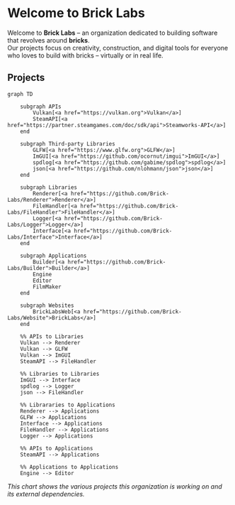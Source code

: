 # Welcome to Brick Labs
Welcome to **Brick Labs** – an organization dedicated to building software that revolves around **bricks**.  
Our projects focus on creativity, construction, and digital tools for everyone who loves to build with bricks – virtually or in real life.  

## Projects
```mermaid
graph TD
    
    subgraph APIs
        Vulkan[<a href="https://vulkan.org">Vulkan</a>]
        SteamAPI[<a href="https://partner.steamgames.com/doc/sdk/api">Steamworks-API</a>]
    end

    subgraph Third-party Libraries
        GLFW[<a href="https://www.glfw.org">GLFW</a>]
        ImGUI[<a href="https://github.com/ocornut/imgui">ImGUI</a>]
        spdlog[<a href="https://github.com/gabime/spdlog">spdlog</a>]
        json[<a href="https://github.com/nlohmann/json">json</a>]
    end

    subgraph Libraries
        Renderer[<a href="https://github.com/Brick-Labs/Renderer">Renderer</a>]
        FileHandler[<a href="https://github.com/Brick-Labs/FileHandler">FileHandler</a>]
        Logger[<a href="https://github.com/Brick-Labs/Logger">Logger</a>]
        Interface[<a href="https://github.com/Brick-Labs/Interface">Interface</a>]
    end

    subgraph Applications
        Builder[<a href="https://github.com/Brick-Labs/Builder">Builder</a>]
        Engine
        Editor
        FilmMaker
    end

    subgraph Websites
        BrickLabsWeb[<a href="https://github.com/Brick-Labs/Website">BrickLabs</a>]
    end

    %% APIs to Libraries
    Vulkan --> Renderer
    Vulkan --> GLFW
    Vulkan --> ImGUI
    SteamAPI --> FileHandler

    %% Libraries to Libraries
    ImGUI --> Interface
    spdlog --> Logger
    json --> FileHandler

    %% Librararies to Applications
    Renderer --> Applications
    GLFW --> Applications
    Interface --> Applications 
    FileHandler --> Applications
    Logger --> Applications

    %% APIs to Applications
    SteamAPI --> Applications

    %% Applications to Applications
    Engine --> Editor
```
*This chart shows the various projects this organization is working on and its external dependencies.*
